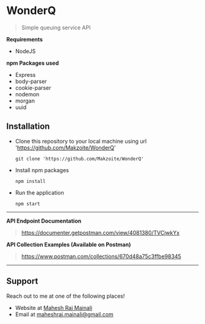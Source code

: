 # WonderQ
> Simple queuing service API

**Requirements**
- NodeJS


**npm Packages used**
- Express
- body-parser
- cookie-parser
- nodemon
- morgan
- uuid

## Installation

- Clone this repository to your local machine using url 'https://github.com/Makzoite/WonderQ'
    ```shell
    git clone 'https://github.com/Makzoite/WonderQ'
    ```
- Install npm packages
    ```shell
    npm install
    ```
- Run the application
    ```shell
    npm start
    ```
 ---
 **API Endpoint Documentation**
 > https://documenter.getpostman.com/view/4081380/TVCjwkYx
 
 **API Collection Examples (Available on Postman)**
 > https://www.postman.com/collections/670d48a75c3ffbe98345
 
 ---

## Support

Reach out to me at one of the following places!

- Website at <a href="https://techiemahesh.com" target="_blank">Mahesh Raj Mainali</a>
- Email at <a href="mailto:maheshraj.mainali@gmail.com" target="_blank">maheshraj.mainali@gmail.com</a>
